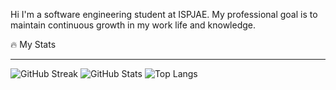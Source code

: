 Hi I'm a software engineering student at ISPJAE. My professional goal is to maintain continuous growth in my work life and knowledge.

 🔥 My Stats

 ------
![GitHub Streak](http://github-readme-streak-stats.herokuapp.com?user=pavelcode5426)
![GitHub Stats](https://github-readme-stats.vercel.app/api?username=pavelcode5426&show_icons=true&count_private=true)
![Top Langs](https://github-readme-stats.vercel.app/api/top-langs/?username=pavelcode5426&langs_count=100&layout=compact)
